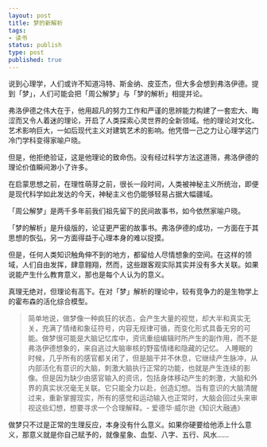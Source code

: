 ```yaml
---
layout: post
title: 梦的新解析
tags: 
- 读书
status: publish
type: post
published: true
---
```


说到心理学，人们或许不知道冯特、斯金纳、皮亚杰，但大多会想到弗洛伊德。提到「梦」，人们可能会把「周公解梦」与「梦的解析」相提并论。

弗洛伊德之伟大在于，他用超凡的努力工作和严谨的思辨能力构建了一套宏大、晦涩而又令人着迷的理论，开启了人类探索心灵世界的全新领域。他的理论对文化、艺术影响巨大，一如后现代主义对建筑艺术的影响。他凭借一己之力让心理学这门冷门学科变得家喻户晓。

但是，他拒绝验证，这是他理论的致命伤。没有经过科学方法这道筛，弗洛伊德的理论价值瞬间渺小了许多。

在启蒙思想之前，在理性萌芽之前，很长一段时间，人类被神秘主义所统治，即便是现代科学如此发达的今天，神秘主义也仍能够轻易占据大幅疆域。

「周公解梦」是两千多年前我们祖先留下的民间故事书，如今依然家喻户晓。

「梦的解析」是升级版的，论证更严密的故事书。弗洛伊德的成功，一方面在于其思想的恢弘，另一方面得益于心理本身的难以捉摸。

但是，任何人类知识触角伸不到的地方，都留给人尽情想象的空间。在这样的领域，人们自由发挥，肆意翱翔，然而，这些跟客观实际其实并没有多大关联。如果说能产生什么教育意义，那也是每个人认为的意义。

真理无绝对，但理论有高下。在对「梦」解析的理论中，较有竞争力的是生物学上的霍布森的活化综合模型。

> 简单地说，做梦像一种疯狂的状态，会产生大量的视觉，却大半和真实无关，充满了情绪和象征符号，内容无规律可循，而变化形式具备无穷的可能。做梦很可能是大脑记忆库中，资讯重组编辑时所产生的副作用，而不是弗洛伊德想象的，来自逃过大脑审核的野蛮情绪和隐藏的记忆。
人睡眠的时候，几乎所有的感官都关闭了，但是脑干并不休息，它继续产生脉冲，从内部活化有意识的大脑，刺激大脑执行正常的功能，也就是产生连续的影像。但是因为缺少由感官输入的资讯，包括身体移动产生的刺激，大脑和外界的真实状况毫无关联。它只能全力以赴，创造幻想。当有意识的大脑清醒过来，重新掌握现实，所有的感觉和运动输入也正常时，大脑会回过头来审视这些幻想，想要寻求一个合理解释。- 爱德华·威尔逊《知识大融通》

做梦只不过是正常的生理反应，本身没有什么意义。如果你硬要给他添上什么意义，那意义就是你自己赋予的，就像星象、血型、八字、五行、风水……

